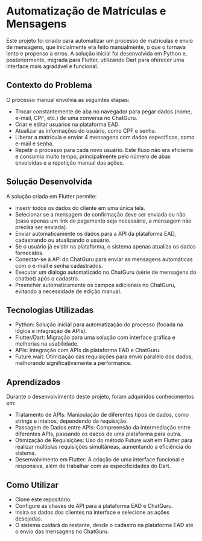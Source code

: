 # Automatização de Matrículas e Mensagens
Este projeto foi criado para automatizar um processo de matrículas e envio de mensagens, que inicialmente era feito manualmente, o que o tornava lento e propenso a erros. A solução inicial foi desenvolvida em Python e, posteriormente, migrada para Flutter, utilizando Dart para oferecer uma interface mais agradável e funcional.

## Contexto do Problema
O processo manual envolvia as seguintes etapas:

 - Trocar constantemente de aba no navegador para pegar dados (nome, e-mail, CPF, etc.) de uma conversa no ChatGuru.
 - Criar e editar usuários na plataforma EAD.
 - Atualizar as informações do usuário, como CPF e senha.
 - Liberar a matrícula e enviar 4 mensagens com dados específicos, como e-mail e senha.
 - Repetir o processo para cada novo usuário.
Este fluxo não era eficiente e consumia muito tempo, principalmente pelo número de abas envolvidas e a repetição manual das ações.

## Solução Desenvolvida
A solução criada em Flutter permite:

 - Inserir todos os dados do cliente em uma única tela.
 - Selecionar se a mensagem de confirmação deve ser enviada ou não (caso apenas um link de pagamento seja necessário, a mensagem não precisa ser enviada).
 - Enviar automaticamente os dados para a API da plataforma EAD, cadastrando ou atualizando o usuário.
 - Se o usuário já existir na plataforma, o sistema apenas atualiza os dados fornecidos.
 - Conectar-se à API do ChatGuru para enviar as mensagens automáticas com o e-mail e senha cadastrados.
 - Executar um diálogo automatizado no ChatGuru (série de mensagens do chatbot) após o cadastro.
 - Preencher automaticamente os campos adicionais no ChatGuru, evitando a necessidade de edição manual.

## Tecnologias Utilizadas
 - Python: Solução inicial para automatização do processo (focada na lógica e integração de APIs).
 - Flutter/Dart: Migração para uma solução com interface gráfica e melhorias na usabilidade.
 - APIs: Integração com APIs da plataforma EAD e ChatGuru.
 - Future.wait: Otimização das requisições para envio paralelo dos dados, melhorando significativamente a performance.


## Aprendizados
Durante o desenvolvimento deste projeto, foram adquiridos conhecimentos em:

 - Tratamento de APIs: Manipulação de diferentes tipos de dados, como strings e inteiros, dependendo da requisição.
 - Passagem de Dados entre APIs: Compreensão da intermediação entre diferentes APIs, passando os dados de uma plataforma para outra.
 - Otimização de Requisições: Uso do método Future.wait em Flutter para realizar múltiplas requisições simultâneas, aumentando a eficiência do sistema.
 - Desenvolvimento em Flutter: A criação de uma interface funcional e responsiva, além de trabalhar com as especificidades do Dart.

## Como Utilizar
 - Clone este repositório.
 - Configure as chaves de API para a plataforma EAD e ChatGuru.
 - Insira os dados dos clientes na interface e selecione as ações desejadas.
 - O sistema cuidará do restante, desde o cadastro na plataforma EAD até o envio das mensagens no ChatGuru.

